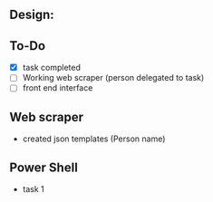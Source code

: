 ## Design:



## To-Do
- [x] task completed
- [ ] Working web scraper (person delegated to task)
- [ ] front end interface

## Web scraper
- created json templates (Person name)

## Power Shell
- task 1





